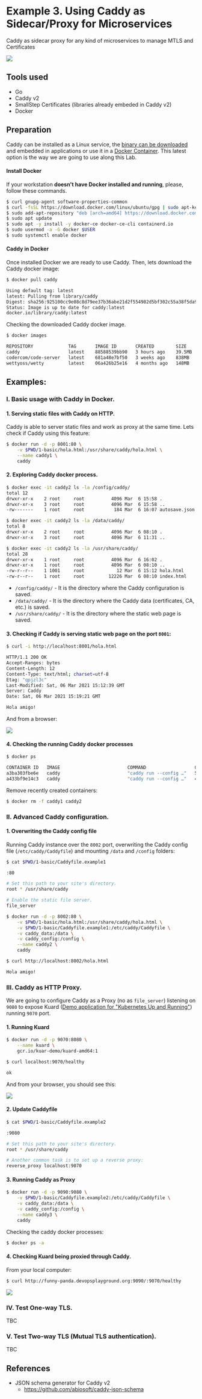 # Example 3. Using Caddy as Sidecar/Proxy for Microservices

Caddy as sidecar proxy for any kind of microservices to manage MTLS and Certificates

![](../img/mtls-caddy-sidecar-microservices-arch.png)


## Tools used

* Go
* Caddy v2 
* SmallStep Certificates (libraries already embeded in Caddy v2)
* Docker


## Preparation

Caddy can be installed as a Linux service, the [binary can be downloaded](https://caddyserver.com/download) and embedded in applications or use it in a [Docker Container](https://hub.docker.com/_/caddy). This latest option is the way we are going to use along this Lab.

#### Install Docker

If your workstation **doesn't have Docker installed and running**, please, follow these commands.

```sh
$ curl gnupg-agent software-properties-common
$ curl -fsSL https://download.docker.com/linux/ubuntu/gpg | sudo apt-key add -
$ sudo add-apt-repository "deb [arch=amd64] https://download.docker.com/linux/ubuntu $(lsb_release -cs) stable"
$ sudo apt update
$ sudo apt -y install -y docker-ce docker-ce-cli containerd.io
$ sudo usermod -a -G docker $USER
$ sudo systemctl enable docker
```

#### Caddy in Docker 

Once installed Docker we are ready to use Caddy. Then, lets download the Caddy docker image:  

```sh
$ docker pull caddy

Using default tag: latest
latest: Pulling from library/caddy
Digest: sha256:925100cc9e08c8d79ee37b36abe21d2f554982d5bf302c55a38f5da971f53431
Status: Image is up to date for caddy:latest
docker.io/library/caddy:latest
```

Checking the downloaded Caddy docker image.
```sh
$ docker images

REPOSITORY             TAG       IMAGE ID       CREATED        SIZE
caddy                  latest    88588539bb90   3 hours ago    39.5MB
codercom/code-server   latest    681a48e7bf50   3 weeks ago    838MB
wettyoss/wetty         latest    06a426b25e16   4 months ago   148MB
```
## Examples:

### I. Basic usage with Caddy in Docker.

#### 1. Serving static files with Caddy on HTTP.

Caddy is able to server static files and work as proxy at the same time. Lets check if Caddy using this feature: 
```sh
$ docker run -d -p 8001:80 \
    -v $PWD/1-basic/hola.html:/usr/share/caddy/hola.html \
    --name caddy1 \
    caddy
```

#### 2. Exploring Caddy docker process.
```sh
$ docker exec -it caddy2 ls -la /config/caddy/
total 12
drwxr-xr-x    2 root     root          4096 Mar  6 15:58 .
drwxr-xr-x    3 root     root          4096 Mar  6 15:58 ..
-rw-------    1 root     root           184 Mar  6 16:07 autosave.json

$ docker exec -it caddy2 ls -la /data/caddy/
total 8
drwxr-xr-x    2 root     root          4096 Mar  6 08:10 .
drwxr-xr-x    3 root     root          4096 Mar  6 11:31 ..

$ docker exec -it caddy2 ls -la /usr/share/caddy/
total 28
drwxr-xr-x    1 root     root          4096 Mar  6 16:02 .
drwxr-xr-x    1 root     root          4096 Mar  6 08:10 ..
-rw-r--r--    1 1001     root            12 Mar  6 15:12 hola.html
-rw-r--r--    1 root     root         12226 Mar  6 08:10 index.html
```

* `/config/caddy/` - It is the directory where the Caddy configuration is saved.
* `/data/caddy/` - It is the directory where the Caddy data (certificates, CA, etc.) is saved.
* `/usr/share/caddy/` - It is the directory where the static web page is saved.

#### 3. Checking if Caddy is serving static web page on the port `8001`:


```sh
$ curl -i http://localhost:8001/hola.html

HTTP/1.1 200 OK
Accept-Ranges: bytes
Content-Length: 12
Content-Type: text/html; charset=utf-8
Etag: "qpjzl3c"
Last-Modified: Sat, 06 Mar 2021 15:12:39 GMT
Server: Caddy
Date: Sat, 06 Mar 2021 15:19:21 GMT

Hola amigo!
```

And from a browser:

![](../img/mtls-3-caddy-1-chrome.png)


#### 4. Checking the running Caddy docker processes

```sh
$ docker ps

CONTAINER ID   IMAGE                         COMMAND                  CREATED          STATUS          PORTS                                     NAMES
a3ba303fbe6e   caddy                         "caddy run --config …"   59 seconds ago   Up 59 seconds   443/tcp, 2019/tcp, 0.0.0.0:8002->80/tcp   caddy2
a433bf9e14c3   caddy                         "caddy run --config …"   4 minutes ago    Up 4 minutes    443/tcp, 2019/tcp, 0.0.0.0:8001->80/tcp   caddy1
```

Remove recently created containers:  
```sh
$ docker rm -f caddy1 caddy2
```

### II. Advanced Caddy configuration.


#### 1. Overwriting the Caddy config file

Running Caddy instance over the `8002` port, overwriting the Caddy config file (`/etc/caddy/Caddyfile`) and mounting `/data` and `/config` folders: 

```sh
$ cat $PWD/1-basic/Caddyfile.example1

:80

# Set this path to your site's directory.
root * /usr/share/caddy

# Enable the static file server.
file_server
```

```sh
$ docker run -d -p 8002:80 \
    -v $PWD/1-basic/hola.html:/usr/share/caddy/hola.html \
    -v $PWD/1-basic/Caddyfile.example1:/etc/caddy/Caddyfile \
    -v caddy_data:/data \
    -v caddy_config:/config \
    --name caddy2 \
    caddy

$ curl http://localhost:8002/hola.html

Hola amigo!
```


### III. Caddy as HTTP Proxy.

We are going to configure Caddy as a Proxy (no as `file_server`) listening on `9080` to expose Kuard ([Demo application for "Kubernetes Up and Running"](https://github.com/kubernetes-up-and-running/kuard)) running `9070` port.

#### 1. Running Kuard

```sh
$ docker run -d -p 9070:8080 \
    --name kuard \
    gcr.io/kuar-demo/kuard-amd64:1

$ curl localhost:9070/healthy

ok
```
And from your browser, you should see this:

![](../img/mtls-3-caddy-2-kuard.png)


#### 2. Update Caddyfile

```sh
$ cat $PWD/1-basic/Caddyfile.example2

:9080

# Set this path to your site's directory.
root * /usr/share/caddy

# Another common task is to set up a reverse proxy:
reverse_proxy localhost:9070
```

#### 3. Running Caddy as Proxy

```sh
$ docker run -d -p 9090:9080 \
    -v $PWD/1-basic/Caddyfile.example2:/etc/caddy/Caddyfile \
    -v caddy_data:/data \
    -v caddy_config:/config \
    --name caddy3 \
    caddy
```

Checking the caddy docker processes:
```sh
$ docker ps -a

```

#### 4. Checking Kuard being proxied through Caddy.

From your local computer:

```sh
$ curl http://funny-panda.devopsplayground.org:9090/:9070/healthy
```

![](../img/mtls-3-caddy-2-kuard.png)


### IV. Test One-way TLS.

TBC

### V. Test Two-way TLS (Mutual TLS authentication).

TBC

## References

* JSON schema generator for Caddy v2
   - https://github.com/abiosoft/caddy-json-schema

